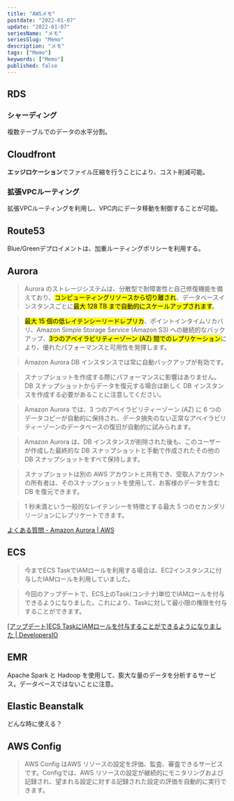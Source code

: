 ```yaml
---
title: "AWSメモ"
postdate: "2022-01-07"
update: "2022-01-07"
seriesName: "メモ"
seriesSlug: "Memo"
description: "メモ"
tags: ["Memo"]
keywords: ["Memo"]
published: false
---
```


## RDS

### シャーディング

複数テーブルでのデータの水平分割。

## Cloudfront

**エッジロケーション**でファイル圧縮を行うことにより、コスト削減可能。

### 拡張VPCルーティング

拡張VPCルーティングを利用し、VPC内にデータ移動を制御することが可能。

## Route53

Blue/Greenデプロイメントは、加重ルーティングポリシーを利用する。


## Aurora

> Aurora のストレージシステムは、分散型で耐障害性と自己修復機能を備えており、<mark>コンピューティングリソースから切り離され</mark>、データベースインスタンスごとに<mark>最大 128 TB まで自動的にスケールアップされます</mark>。

> <mark>最大 15 個の低レイテンシーリードレプリカ</mark>、ポイントインタイムリカバリ、Amazon Simple Storage Service (Amazon S3) への継続的なバックアップ、<mark>3つのアベイラビリティーゾーン (AZ) 間でのレプリケーション</mark>により、優れたパフォーマンスと可用性を発揮します。

> Amazon Aurora DB インスタンスでは常に自動バックアップが有効です。

> スナップショットを作成する際にパフォーマンスに影響はありません。DB スナップショットからデータを復元する場合は新しく DB インスタンスを作成する必要があることに注意してください。

> Amazon Aurora では、3 つのアベイラビリティーゾーン (AZ) に 6 つのデータコピーが自動的に保持され、データ損失のない正常なアベイラビリティーゾーンのデータベースの復旧が自動的に試みられます。

> Amazon Aurora は、DB インスタンスが削除された後も、このユーザーが作成した最終的な DB スナップショットと手動で作成されたその他の DB スナップショットをすべて保持します。

> スナップショットは別の AWS アカウントと共有でき、受取人アカウントの所有者は、そのスナップショットを使用して、お客様のデータを含む DB を復元できます。

> 1 秒未満という一般的なレイテンシーを特徴とする最大 5 つのセカンダリリージョンにレプリケートできます。

[よくある質問 - Amazon Aurora | AWS](https://aws.amazon.com/jp/rds/aurora/faqs/)

## ECS

> 今までECS TaskでIAMロールを利用する場合は、EC2インスタンスに付与したIAMロールを利用していました。

> 今回のアップデートで、ECS上のTask(コンテナ)単位でIAMロールを付与できるようになりました。これにより、Taskに対して最小限の権限を付与することができます。

[[アップデート]ECS TaskにIAMロールを付与することができるようになりました | DevelopersIO](https://dev.classmethod.jp/articles/20160715-ecs-task-iam-role/)


## EMR

Apache Spark と Hadoop を使用して、膨大な量のデータを分析するサービス。データベースではないことに注意。

## Elastic Beanstalk

どんな時に使える？


## AWS Config

> AWS Config はAWS リソースの設定を評価、監査、審査できるサービスです。Configでは、AWS リソースの設定が継続的にモニタリングおよび記録され、望まれる設定に対する記録された設定の評価を自動的に実行できます。
